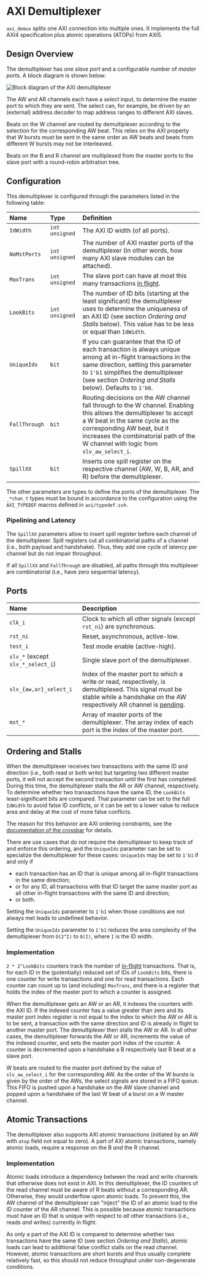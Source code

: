 # AXI Demultiplexer

`axi_demux` splits one AXI connection into multiple ones.  It implements the full AXI4 specification plus atomic operations (ATOPs) from AXI5.


## Design Overview

The demultiplexer has one *slave port* and a configurable number of *master ports*.  A block diagram is shown below:

![Block diagram of the AXI demultiplexer](axi_demux.png "Block diagram of the AXI demultiplexer")

The AW and AR channels each have a *select* input, to determine the master port to which they are sent.  The select can, for example, be driven by an (external) address decoder to map address ranges to different AXI slaves.

Beats on the W channel are routed by demultiplexer according to the selection for the corresponding AW beat.  This relies on the AXI property that W bursts must be sent in the same order as AW beats and beats from different W bursts may not be interleaved.

Beats on the B and R channel are multiplexed from the master ports to the slave port with a round-robin arbitration tree.


## Configuration

This demultiplexer is configured through the parameters listed in the following table:

| Name                 | Type               | Definition |
|:---------------------|:-------------------|:-----------|
| `IdWidth`            | `int unsigned`     | The AXI ID width (of all ports). |
| `NoMstPorts`         | `int unsigned`     | The number of AXI master ports of the demultiplexer (in other words, how many AXI slave modules can be attached). |
| `MaxTrans`           | `int unsigned`     | The slave port can have at most this many transactions [in flight](../doc#in-flight). |
| `LookBits`           | `int unsigned`     | The number of ID bits (starting at the least significant) the demultiplexer uses to determine the uniqueness of an AXI ID (see section *Ordering and Stalls* below).  This value has to be less or equal than `IdWidth`. |
| `UniqueIds`          | `bit`              | If you can guarantee that the ID of each transaction is always unique among all in-flight transactions in the same direction, setting this parameter to `1'b1` simplifies the demultiplexer (see section *Ordering and Stalls* below).  Defaults to `1'b0`. |
| `FallThrough`        | `bit`              | Routing decisions on the AW channel fall through to the W channel.  Enabling this allows the demultiplexer to accept a W beat in the same cycle as the corresponding AW beat, but it increases the combinatorial path of the W channel with logic from `slv_aw_select_i`. |
| `SpillXX`            | `bit`              | Inserts one spill register on the respective channel (AW, W, B, AR, and R) before the demultiplexer. |

The other parameters are types to define the ports of the demultiplexer.  The `_*chan_t` types must be bound in accordance to the configuration using the `AXI_TYPEDEF` macros defined in `axi/typedef.svh`.

### Pipelining and Latency

The `SpillXX` parameters allow to insert spill register before each channel of the demultiplexer.  Spill registers cut all combinatorial paths of a channel (i.e., both payload and handshake).  Thus, they add one cycle of latency per channel but do not impair throughput.

If all `SpillXX` and `FallThrough` are disabled, all paths through this multiplexer are combinatorial (i.e., have zero sequential latency).


## Ports

| Name                              | Description |
|:----------------------------------|:------------|
| `clk_i`                           | Clock to which all other signals (except `rst_ni`) are synchronous. |
| `rst_ni`                          | Reset, asynchronous, active-low. |
| `test_i`                          | Test mode enable (active-high). |
| `slv_*` (except `slv_*_select_i`) | Single slave port of the demultiplexer. |
| `slv_{aw,ar}_select_i`            | Index of the master port to which a write or read, respectively, is demultiplexed.  This signal must be stable while a handshake on the AW respectively AR channel is [pending](../doc#pending). |
| `mst_*`                           | Array of master ports of the demultiplexer.  The array index of each port is the index of the master port. |


## Ordering and Stalls

When the demultiplexer receives two transactions with the same ID and direction (i.e., both read or both write) but targeting two different master ports, it will not accept the second transaction until the first has completed.  During this time, the demultiplexer stalls the AR or AW channel, respectively.  To determine whether two transactions have the same ID, the `LookBits` least-significant bits are compared.  That parameter can be set to the full `IdWidth` to avoid false ID conflicts, or it can be set to a lower value to reduce area and delay at the cost of more false conflicts.

The reason for this behavior are AXI ordering constraints, see the [documentation of the crossbar](axi_xbar.md#ordering-and-stalls) for details.

There are use cases that do not require the demultiplexer to keep track of and enforce this ordering, and the `UniqueIds` parameter can be set to specialize the demultiplexer for these cases:
`UniqueIds` may be set to `1'b1` if and only if
- each transaction has an ID that is unique among all in-flight transactions in the same direction;
- or for any ID, all transactions with that ID target the same master port as all other in-flight transactions with the same ID and direction;
- or both.

Setting the `UniqueIds` parameter to `1'b1` when those conditions are not always met leads to undefined behavior.

Setting the `UniqueIds` parameter to `1'b1` reduces the area complexity of the demultiplexer from `O(2^I)` to `O(I)`, where `I` is the ID width.

### Implementation

`2 * 2^LookBits` counters track the number of [in-flight](../doc#in-flight) transactions.  That is, for each ID in the (potentially) reduced set of IDs of `LookBits` bits, there is one counter for write transactions and one for read transactions.  Each counter can count up to (and including) `MaxTrans`, and there is a register that holds the index of the master port to which a counter is assigned.

When the demultiplexer gets an AW or an AR, it indexes the counters with the AXI ID.  If the indexed counter has a value greater than zero and its master port index register is not equal to the index to which the AW or AR is to be sent, a transaction with the same direction and ID is already in flight to another master port.  The demultiplexer then stalls the AW or AR.  In all other cases, the demultiplexer forwards the AW or AR, increments the value of the indexed counter, and sets the master port index of the counter.  A counter is decremented upon a handshake a B respectively last R beat at a slave port.

W beats are routed to the master port defined by the value of `slv_aw_select_i` for the corresponding AW.  As the order of the W bursts is given by the order of the AWs, the select signals are stored in a FIFO queue.  This FIFO is pushed upon a handshake on the AW slave channel and popped upon a handshake of the last W beat of a burst on a W master channel.


## Atomic Transactions

The demultiplexer also supports AXI atomic transactions (initiated by an AW with `atop` field not equal to zero).  A part of AXI atomic transactions, namely atomic loads, require a response on the B *and* the R channel.

### Implementation

Atomic loads introduce a dependency between the read and write channels that otherwise does not exist in AXI.  In this demultiplexer, the ID counters of the read channel must be aware of R beats without a corresponding AR.  Otherwise, they would underflow upon atomic loads.  To prevent this, the AW channel of the demultiplexer can "inject" the ID of an atomic load to the ID counter of the AR channel.  This is possible because atomic transactions must have an ID that is unique with respect to *all* other transactions (i.e., reads *and* writes) currently in flight.

As only a part of the AXI ID is compared to determine whether two transactions have the same ID (see section *Ordering and Stalls*), atomic loads can lead to additional false conflict stalls on the read channel.  However, atomic transactions are short bursts and thus usually complete relatively fast, so this should not reduce throughput under non-degenerate conditions.
